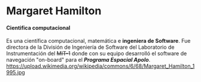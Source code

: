 # Margaret Hamilton
#### **Cientifica computacional**
Es una científica computacional, matemática e **ingeniera de Software**. Fue directora de la División de Ingeniería de Software del Laboratorio de Instrumentación del ~~MIT-1~~ donde con su equipo desarrolló el software de navegación "on-board" para el **_Programa Espacial Apolo_**.
https://upload.wikimedia.org/wikipedia/commons/6/68/Margaret_Hamilton_1995.jpg
